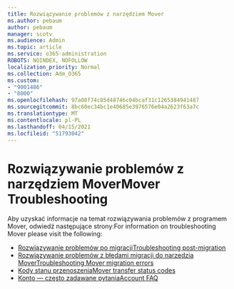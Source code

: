 ```yaml
---
title: Rozwiązywanie problemów z narzędziem Mover
ms.author: pebaum
author: pebaum
manager: scotv
ms.audience: Admin
ms.topic: article
ms.service: o365-administration
ROBOTS: NOINDEX, NOFOLLOW
localization_priority: Normal
ms.collection: Adm_O365
ms.custom:
- "9001486"
- "8000"
ms.openlocfilehash: 97a08f74c85d48746c04bcaf31c1265384941487
ms.sourcegitcommit: 8bc60ec34bc1e40685e3976576e04a2623f63a7c
ms.translationtype: MT
ms.contentlocale: pl-PL
ms.lasthandoff: 04/15/2021
ms.locfileid: "51793042"
---
```

# <a name="mover-troubleshooting"></a><span data-ttu-id="f4b92-102">Rozwiązywanie problemów z narzędziem Mover</span><span class="sxs-lookup"><span data-stu-id="f4b92-102">Mover Troubleshooting</span></span>

<span data-ttu-id="f4b92-103">Aby uzyskać informacje na temat rozwiązywania problemów z programem Mover, odwiedź następujące strony:</span><span class="sxs-lookup"><span data-stu-id="f4b92-103">For information on troubleshooting Mover please visit the following:</span></span>

- [<span data-ttu-id="f4b92-104">Rozwiązywanie problemów po migracji</span><span class="sxs-lookup"><span data-stu-id="f4b92-104">Troubleshooting post-migration</span></span>](https://docs.microsoft.com/sharepointmigration/mover-post-migration-troubleshooting)  
- [<span data-ttu-id="f4b92-105">Rozwiązywanie problemów z błędami migracji do narzędzia Mover</span><span class="sxs-lookup"><span data-stu-id="f4b92-105">Troubleshooting Mover migration errors</span></span>](https://docs.microsoft.com/sharepointmigration/mover-error-faq)  
- [<span data-ttu-id="f4b92-106">Kody stanu przenoszenia</span><span class="sxs-lookup"><span data-stu-id="f4b92-106">Mover transfer status codes</span></span>](https://docs.microsoft.com/sharepointmigration/mover-transfer-status-codes)
- [<span data-ttu-id="f4b92-107">Konto — często zadawane pytania</span><span class="sxs-lookup"><span data-stu-id="f4b92-107">Account FAQ</span></span>](https://docs.microsoft.com/sharepointmigration/mover-account-faq)
